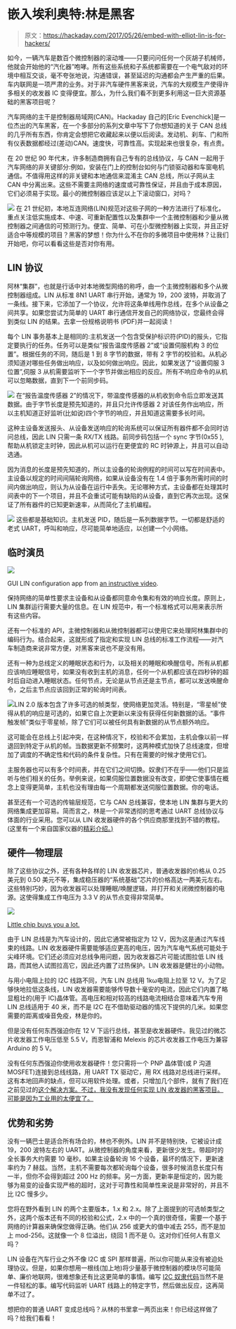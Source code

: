 # 嵌入埃利奥特:林是黑客

> 原文：<https://hackaday.com/2017/05/26/embed-with-elliot-lin-is-for-hackers/>

如今，一辆汽车是数百个微控制器的滚动堆——只要问问任何一个灰胡子机械师，他就会开始他的“汽化器”咆哮。所有这些系统和子系统都需要在一个电气敌对的环境中相互交谈，毫不夸张地说，沟通错误，甚至延迟的沟通都会产生严重的后果。车内联网是一项严肃的业务。对于非汽车硬件黑客来说，汽车的大规模生产使得许多相关的收发器 IC 变得便宜。那么，为什么我们看不到更多利用这一巨大资源基础的黑客项目呢？

汽车网络的主干是控制器局域网(CAN)。Hackaday 自己的[Eric Evenchick]是一位杰出的汽车黑客，在一个多部分的系列文章中写下了你想知道的关于 CAN 总线的几乎所有东西，你肯定会想把它收藏起来以便以后阅读。发动机、刹车、门和所有仪表数据都经过(差动)CAN。速度快，可靠性高。实现起来也很复杂，有点贵。

在 20 世纪 90 年代末，许多制造商拥有自己专有的总线协议，与 CAN 一起用于汽车网络的非关键部分:例如，安装在门上的控制台如何与门锁驱动器和车窗电机通信。不值得用这样的非关键和本地通信来混淆主 CAN 总线，所以子网从主 CAN 中分离出来。这些不需要主网络的速度或可靠性保证，并且由于成本原因，它们必须易于实现。最小的微控制器应该足以上下滚动窗口，对吗？

[![](img/a7eaee8f30c49945d9eb13e6135395fd.png)](https://hackaday.com/wp-content/uploads/2017/04/local-interconnect-network-lin-animated-tutorial-1rxo3lobx0imkv-shot0002_thumbnail.png) 在 21 世纪初，本地互连网络(LIN)规范对这些子网的一种方法进行了标准化，重点关注低实施成本、中速、可重新配置性以及集群中一个主微控制器和少量从微控制器之间通信的可预测行为。便宜、简单、可在小型微控制器上实现，并且正好适合中等规模的项目？黑客的梦想！你为什么不在你的多微项目中使用林？让我们开始吧，你可以看看这些是否对你有用。

## LIN 协议

阿林“集群”，也就是行话中对本地微型网络的称呼，由一个主微控制器和多个从微控制器组成。LIN 从标准 8N1 UART 串行开始，通常为 19，200 波特，并取消了一条线。接下来，它添加了一个协议，允许将这条单线用作总线，在多个从设备之间共享。如果您尝试为简单的 UART 串行通信开发自己的网络协议，您最终会得到类似 LIN 的结果。去拿一份规格说明书 (PDF)并一起阅读！

每个 LIN 事务基本上是相同的:主机发送一个包含受保护标识符(PID)的报头，它指定要执行的任务。任务可以是类似“报告温度传感器 2”或“设置伺服机构 3 的位置”。根据任务的不同，随后是 1 到 8 字节的数据，带有 2 字节的校验和。从机必须知道对哪些任务做出响应，以及如何做出响应。因此，如果发送了“设置伺服 3 位置”,伺服 3 从机需要监听下一个字节并做出相应的反应。所有不响应命令的从机可以忽略数据，直到下一个前同步码。

[![](img/718e9c8a09dc37df6aafa5f774d4aaa0.png)](https://hackaday.com/wp-content/uploads/2017/04/lin_frame.png) 在“报告温度传感器 2”的情况下，带温度传感器的从机收到命令后立即发送其数据。由于字节长度是预先知道的，并且只允许传感器 2 对该任务作出响应，所以主机知道正好监听(比如说)四个字节的响应，并且知道这需要多长时间。

这种主设备发送报头、从设备发送响应的轮询系统可以保证所有器件都不会同时访问总线，因此 LIN 只需一条 RX/TX 线路。前同步码包括一个 sync 字节(0x55 ),帮助从机锁定主时钟，因此从机可以运行在更便宜的 RC 时钟源上，并且可以自动选通。

因为消息的长度是预先知道的，所以主设备的轮询例程的时间可以写在时间表中。主设备以规定的时间间隔轮询网络，如果从设备没有在 1.4 倍于事务所需时间的时间内做出响应，则认为从设备在运行中丢失。无论哪种方式，主设备都在处理其时间表中的下一个项目，并且不会重试可能有缺陷的从设备，直到它再次出现。这保证了所有器件的已知更新速率，从而简化了主机编程。

[![](img/411b3b41a6bc3b8d68fce28a3aabca13.png)](https://hackaday.com/wp-content/uploads/2017/04/lin_frame_detail.png) 这些都是基础知识。主机发送 PID，随后是一系列数据字节。一切都是舒适的老式 UART，呼叫和响应，尽可能简单地适应，以创建一个小网络。

## 临时演员

[![](img/f7bf02d501e7d0bac92db92da9a052c7.png)](https://hackaday.com/wp-content/uploads/2017/04/local-interconnect-network-lin-animated-tutorial-1rxo3lobx0imkv-shot0002.jpg)

GUI LIN configuration app from [an instructive video](https://www.youtube.com/watch?v=1RXo3lOBX0I).

保持网络的简单性要求主设备和从设备都同意命令集和有效的响应长度。原则上，LIN 集群运行需要大量的信息。在 LIN 规范中，有一个标准格式可以用来表示所有这些内容。

还有一个标准的 API，主微控制器和从微控制器都可以使用它来处理阿林集群中的编码行为。结合起来，这就形成了指定和实现 LIN 总线的标准工作流程——对汽车制造商来说非常方便，对黑客来说也不是没有用。

还有一种为总线定义的睡眠状态和行为，以及相关的睡眠和唤醒信号。所有从机都应该响应睡眠信号，如果没有收到主机的消息，任何一个从机都应该在四秒钟的超时后自动进入睡眠状态。任何节点，无论是从节点还是主节点，都可以发送唤醒命令，之后主节点应该回到正常的轮询时间表。

[![](img/3c3ef50fa5e5c150d228198d3262aa95.png)](https://hackaday.com/wp-content/uploads/2017/04/lin-bus-diagnostics-ku1odyxooxwmp4-shot0001.jpg)LIN 2.0 版本包含了许多可选的帧类型，使网络更加灵活。特别是，“零星帧”使得从机的响应是可选的，如果它自上次更新以来没有获得任何新数据的话。“事件触发帧”类似于零星帧，除了它们可以被任何具有新数据的从节点额外响应。

这可能会在总线上引起冲突，在这种情况下，校验和不会累加，主机会像以前一样退回到特定于从机的帧。当数据更新不频繁时，这两种模式加快了总线速度，但增加了调度的不确定性和代码的条件复杂性。只有在需要的时候才使用它们。

主服务器也可以有多个时间表，并在它们之间切换。奴隶们不在乎——他们只是监听与他们相关的任务。举例来说，如果伺服位置数据没有改变，即使它使事情在概念上变得更简单，主机也没有理由每一个周期都发送伺服位置数据。你的电话。

甚至还有一个可选的传输层规范，它与 CAN 总线兼容，使本地 LIN 集群与更大的网络集成更加容易。简而言之，林是一个非常透彻的思考通过 UART 总线协议与体面的行业采用。您可以从 LIN 收发器硬件的各个供应商那里找到不错的教程。(这里有一个来自国家仪器的[精彩介绍。)](http://sine.ni.com/np/app/main/p/ap/icomm/lang/en/pg/1/sn/n17:icomm,n21:9536/fmid/2954/)

## 硬件—物理层

除了这些协议之外，还有各种各样的 LIN 收发器芯片，普通收发器的价格从 0.25 美元到 0.50 美元不等，集成稳压器的“系统基础”芯片的价格高达一两美元左右。这些特别巧妙，因为收发器可以处理睡眠/唤醒逻辑，并打开和关闭微控制器的电源。这使得集成工作电压为 3.3 V 的从节点变得非常简单。

[![](img/9e7acbbb13215bf4b274cb11b57eb827.png)](https://hackaday.com/wp-content/uploads/2017/04/mlx80030-lin-system-melexis.jpg)

[Little chip buys you a lot.](https://www.melexis.com/en/product/MLX80030/LIN-System-Basis-IC)

由于 LIN 总线是为汽车设计的，因此它通常被指定为 12 V，因为这是通过汽车线束的线路。LIN 收发器硬件需要能够适应更高的电压，因为汽车电气系统可能处于尖峰环境。它们还必须应对总线争用问题，因为收发器芯片可能试图拉低 LIN 线路，而其他人试图拉高它，因此还内置了过热保护。LIN 收发器是健壮的小动物。

与用小电阻上拉的 I2C 线路不同，汽车 LIN 总线用 1kω电阻上拉至 12 V。为了足够快地拉低这条线，LIN 收发器需要能够传导数十毫安的电流，因此它们内置了略显粗壮的(用于 IC)晶体管。高电压和相对较高的线路电流相结合意味着汽车专用 LIN 总线适用于 40 米，而不是 I2C 在不借助驱动器的情况下提供的几米。如果您需要的距离或噪音免疫，林是你的。

但是没有任何东西强迫你在 12 V 下运行总线，甚至是收发器硬件。我见过的微芯片收发器工作电压低至 5.5 V，而恩智浦和 Melexis 的芯片收发器工作电压为兼容 Arduino 的 5 V。

没有任何东西强迫你使用收发器硬件！您只需将一个 PNP 晶体管(或 P 沟道 MOSFET)连接到总线线路，用 UART TX 驱动它，用 RX 线路对总线进行采样。这有本地回声的缺点，但可以用软件处理。或者，只增加几个部件，就有了我们在之前见过的[这个解决方案。不过，我没有发现任何实现 LIN 收发器的黑客项目。可能是因为工业用的太便宜了。](http://hackaday.com/2014/01/13/software-half-duplex-uart-for-avrs/)

## 优势和劣势

没有一辆巴士是适合所有场合的，林也不例外。LIN 并不是特别快，它被设计成 19，200 波特左右的 UART。从微控制器的角度来看，更新很少发生。带超时的全长事务大约需要 10 毫秒。如果主设备轮询 16 个设备，最坏的情况下，更新速率约为 7 赫兹。当然，主机不需要每次都轮询每个设备，很多时候消息长度只有一半，但你不会得到超过 200 Hz 的频率。另一方面，更新率是恒定的，因为能够为易变的设备实现严格的超时，这对于可靠性和简单性来说是非常好的，并且不比 I2C 慢多少。

您将在野外看到 LIN 的两个主要版本，1.x 和 2.x。除了上面提到的可选帧类型之外，这两个版本还有不同的校验和公式，2.x 中的一个真的很奇怪，需要一个基于网络的计算器来确保您做得正确。他们从 256 或更大的值中减去 255，而不是加上 mod-256。这就像一个 8 位溢出，绕回 1 而不是 0。这对你们任何人有意义吗？

LIN 设备在汽车行业之外不像 I2C 或 SPI 那样普遍，所以你可能从来没有被迫处理协议。但是，如果你想用一根线(加上地)将少量基于微控制器的模块尽可能简单、廉价地联网，很难想象还有比这更简单的事情。编写 [I2C 奴隶代码](http://hackaday.com/2016/11/07/diy-i2c-devices-with-attiny85/)当然不是一件轻松的事。编写代码监听 UART 线路上的特定字节，然后做出反应，这再简单不过了。

想把你的普通 UART 变成总线吗？从林的书里拿一两页出来！你已经这样做了吗？给我们看看！